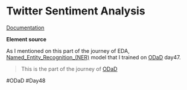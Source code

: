 # Twitter Sentiment Analysis

[Documentation](https://docs.google.com/document/d/17qDnMFT9dDwXdbcRyiZa7N66W6XenD8cy4rr1ZpSaDo/edit?usp=sharing)


**Element source**

As I mentioned on this part of the journey of EDA, [Named_Entity_Recognition_(NER)](https://github.com/Zinwaiyan274/NER-Named-Entity-Recognition-) model that I trained on [ODaD](https://github.com/Zinwaiyan274/One-DS-a-day) day47.

> This is the part of the journey of [ODaD](https://github.com/Zinwaiyan274/One-DS-a-day)

#ODaD
#Day48
